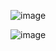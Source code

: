 ![image](https://github.com/Dharmateja180/20501A05B9/assets/106651499/4c7cb70e-2657-430d-960a-71b6e5edf868)


![image](https://github.com/Dharmateja180/20501A05B9/assets/106651499/655c3b4f-5697-4ab4-ae55-7f0bbf2850ac)
